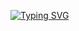 [![Typing SVG](https://readme-typing-svg.demolab.com?font=Fira+Code&weight=600&size=30&pause=1000&width=435&lines=Installation+Docker)](https://git.io/typing-svg)
